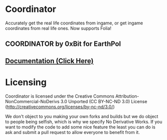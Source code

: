 # Coordinator
Accurately get the real life coordinates from ingame, or get ingame coordinates from real life ones. Now supports Folia!


## COORDINATOR by 0xBit for EarthPol

## [Documentation (Click Here)](https://earthmc.org/docs/plugins/coordinator)

# Licensing 
Coordinator is licensed under the Creative Commons Attribution-NonCommercial-NoDerivs 3.0 Unported (CC BY-NC-ND 3.0) License (http://creativecommons.org/licenses/by-nc-nd/3.0/)

We don't object to you making your own forks and builds but we do object to people being selfish, which is why we specify No Derivative Works. If you want to modify the code to add some nice feature the least you can do is ask and submit a pull request to allow everyone to benefit from it.
